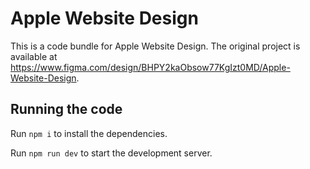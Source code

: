 
  # Apple Website Design

  This is a code bundle for Apple Website Design. The original project is available at https://www.figma.com/design/BHPY2kaObsow77KgIzt0MD/Apple-Website-Design.

  ## Running the code

  Run `npm i` to install the dependencies.

  Run `npm run dev` to start the development server.
  